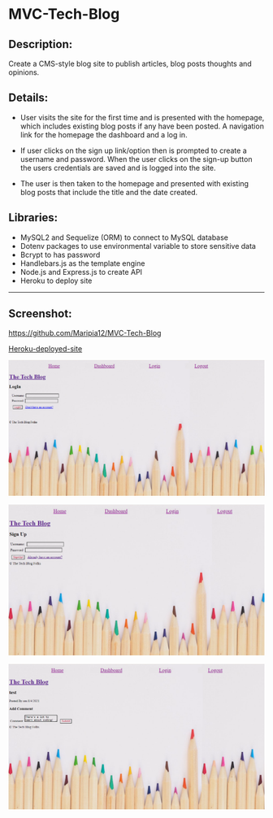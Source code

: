 # MVC-Tech-Blog

## Description:
Create a CMS-style blog site to publish articles, blog posts thoughts and opinions.


## Details:

* User visits the site for the first time and is presented with the homepage, which includes existing blog posts if any have been posted. A navigation link for the homepage the dashboard and a log in.


* If user clicks on the sign up link/option then is prompted to create a username and password. When the user clicks on the sign-up button the users credentials are saved and is logged into the site.

* The user is then taken to the homepage and presented with existing blog posts that include the title and the date created.


## Libraries:
* MySQL2 and Sequelize (ORM) to connect to MySQL database
* Dotenv packages to use environmental variable to store sensitive data
* Bcrypt to has password
* Handlebars.js as the template engine
* Node.js and Express.js to create API
* Heroku to deploy site

___
## Screenshot:

https://github.com/Maripia12/MVC-Tech-Blog

[Heroku-deployed-site](https://git.heroku.com/mvc-nodejs-mysql.git)


![screenshot](images/techblog-login.png)

![screenshot](images/blog-signup.png)

![screenshot](images/blog-addnote.png)


